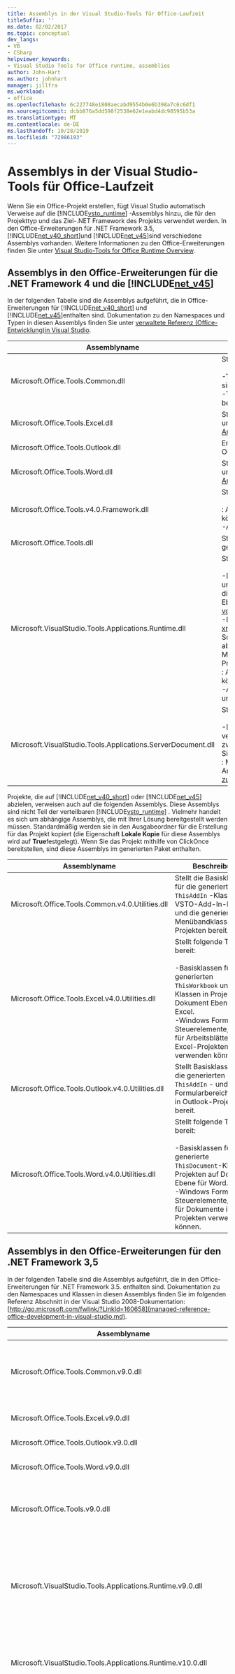 ```yaml
---
title: Assemblys in der Visual Studio-Tools für Office-Laufzeit
titleSuffix: ''
ms.date: 02/02/2017
ms.topic: conceptual
dev_langs:
- VB
- CSharp
helpviewer_keywords:
- Visual Studio Tools for Office runtime, assemblies
author: John-Hart
ms.author: johnhart
manager: jillfra
ms.workload:
- office
ms.openlocfilehash: 6c227748e1808aecabd9554b0e6b398a7c6c6df1
ms.sourcegitcommit: dcbb876a5dd598f2538e62e1eabd4dc98595b53a
ms.translationtype: MT
ms.contentlocale: de-DE
ms.lasthandoff: 10/28/2019
ms.locfileid: "72986193"
---
```

# <a name="assemblies-in-the-visual-studio-tools-for-office-runtime"></a>Assemblys in der Visual Studio-Tools für Office-Laufzeit
  Wenn Sie ein Office-Projekt erstellen, fügt Visual Studio automatisch Verweise auf die [!INCLUDE[vsto_runtime](includes/vsto-runtime-md.md)] -Assemblys hinzu, die für den Projekttyp und das Ziel-.NET Framework des Projekts verwendet werden. In den Office-Erweiterungen für .NET Framework 3.5, [!INCLUDE[net_v40_short](../sharepoint/includes/net-v40-short-md.md)]und [!INCLUDE[net_v45](includes/net-v45-md.md)]sind verschiedene Assemblys vorhanden. Weitere Informationen zu den Office-Erweiterungen finden Sie unter [Visual Studio-Tools for Office Runtime Overview](visual-studio-tools-for-office-runtime-overview.md).

## <a name="assemblies-in-the-office-extensions-for-the-net-framework-4-and-the-includenet_v45includesnet-v45-mdmd"></a>Assemblys in den Office-Erweiterungen für die .NET Framework 4 und die [!INCLUDE[net_v45](includes/net-v45-md.md)]
 In der folgenden Tabelle sind die Assemblys aufgeführt, die in Office-Erweiterungen für [!INCLUDE[net_v40_short](../sharepoint/includes/net-v40-short-md.md)] und [!INCLUDE[net_v45](includes/net-v45-md.md)]enthalten sind. Dokumentation zu den Namespaces und Typen in diesen Assemblys finden Sie unter [verwaltete Referenz &#40;Office-Entwicklung&#41;in Visual Studio](managed-reference-office-development-in-visual-studio.md).

|Assemblyname|Beschreibung|
|-------------------|-----------------|
|Microsoft.Office.Tools.Common.dll|Stellt folgende Typen bereit:<br /><br /> -Typen zum Erstellen von Menü Band Anpassungen und Smarttags. **Hinweis:**      Smarttags sind in [!INCLUDE[Excel_14_short](includes/excel-14-short-md.md)] und [!INCLUDE[Word_14_short](includes/word-14-short-md.md)]veraltet.<br />-Typen zum Erstellen von Aktionsbereichen in Anpassungen auf Dokument Ebene und benutzerdefinierten Aufgabenbereichen in VSTO-Add-Ins.|
|Microsoft.Office.Tools.Excel.dll|Stellt Schnittstellen bereit, die Hostelemente und Hoststeuerelemente für Excel-Projekte und unterstützende Typen darstellen. Weitere Informationen finden Sie unter [Automatisieren von Excel mithilfe von erweiterten Objekten](automating-excel-by-using-extended-objects.md).|
|Microsoft.Office.Tools.Outlook.dll|Enthält Typen, mit denen Sie benutzerdefinierte Formularbereiche in VSTO-Add-Ins für Outlook erstellen können.|
|Microsoft.Office.Tools.Word.dll|Stellt Schnittstellen bereit, die Hostelemente und Hoststeuerelemente für Word-Projekte und unterstützende Typen darstellen. Weitere Informationen finden Sie unter [Automatisieren von Word mithilfe von erweiterten Objekten](automating-word-by-using-extended-objects.md).|
|Microsoft.Office.Tools.v4.0.Framework.dll|Stellt folgende Typen bereit:<br /><br /> : Ausnahmen, die von der Visual Studio-Tools für die Office-Laufzeit ausgelöst werden können.<br />-Attribute, die Sie beim Erstellen von Outlook-Formular Bereichen verwenden können.|
|Microsoft.Office.Tools.dll|Stellt Typen bereit, die zur Infrastruktur der Visual Studio-Tools für Office-Laufzeit gehören und nicht für die direkte Verwendung durch den Code vorgesehen sind.|
|Microsoft.VisualStudio.Tools.Applications.Runtime.dll|Stellt folgende Typen bereit:<br /><br /> -Das <xref:Microsoft.VisualStudio.Tools.Applications.Runtime.CachedAttribute>-Attribut und <xref:Microsoft.VisualStudio.Tools.Applications.Runtime.ICachedType>-Schnittstelle, die Sie zum Zwischenspeichern von Datenobjekten in einer Anpassung auf Dokument Ebene verwenden können. Weitere Informationen finden Sie unter zwischen [Speichern von Daten](caching-data.md).<br />-Die <xref:Microsoft.VisualStudio.Tools.Applications.Deployment.IAddInPostDeploymentAction>-Schnittstelle, die Sie implementieren können, um zusätzliche Installationsschritte als abschließenden Schritt des ClickOnce-Installationsprogramms für eine Office-Projekt Mappe auszuführen. Weitere Informationen finden Sie unter Bereitstellen einer Office-Projekt Mappe [mithilfe von ClickOnce](deploying-an-office-solution-by-using-clickonce.md).<br />: Ausnahmen, die von der Visual Studio-Tools für die Office-Laufzeit ausgelöst werden können.<br />-Andere Typen, die Teil der Visual Studio-Tools für die Office-Lauf Zeit Infrastruktur sind und nicht für die direkte Verwendung im Code vorgesehen sind.|
|Microsoft.VisualStudio.Tools.Applications.ServerDocument.dll|Stellt folgende Typen bereit:<br /><br /> -Die <xref:Microsoft.VisualStudio.Tools.Applications.ServerDocument>-Klasse, die Sie verwenden können, um Anpassungsassemblys an Dokumente anzufügen und um auf die zwischengespeicherten Daten in Dokumenten zuzugreifen. Weitere Informationen finden Sie unter [Verwalten von Dokumenten auf einem Server mit der ServerDocument-Klasse](managing-documents-on-a-server-by-using-the-serverdocument-class.md).<br />: Mehrere Klassen, die die Hierarchie der zwischengespeicherten Daten in einer Anpassung auf Dokument Ebene darstellen. Weitere Informationen finden Sie unter [zugreifen auf Daten in Dokumenten auf dem Server](accessing-data-in-documents-on-the-server.md).|

 Projekte, die auf [!INCLUDE[net_v40_short](../sharepoint/includes/net-v40-short-md.md)] oder [!INCLUDE[net_v45](includes/net-v45-md.md)] abzielen, verweisen auch auf die folgenden Assemblys. Diese Assemblys sind nicht Teil der verteilbaren [!INCLUDE[vsto_runtime](includes/vsto-runtime-md.md)] . Vielmehr handelt es sich um abhängige Assemblys, die mit Ihrer Lösung bereitgestellt werden müssen. Standardmäßig werden sie in den Ausgabeordner für die Erstellung für das Projekt kopiert (die Eigenschaft **Lokale Kopie** für diese Assemblys wird auf **True**festgelegt). Wenn Sie das Projekt mithilfe von ClickOnce bereitstellen, sind diese Assemblys im generierten Paket enthalten.

|Assemblyname|Beschreibung|
|-------------------|-----------------|
|Microsoft.Office.Tools.Common.v4.0.Utilities.dll|Stellt die Basisklassen für die generierte `ThisAddIn` -Klasse in VSTO-Add-In-Projekten und die generierte Menübandklasse in allen Projekten bereit.|
|Microsoft.Office.Tools.Excel.v4.0.Utilities.dll|Stellt folgende Typen bereit:<br /><br /> -Basisklassen für die generierten `ThisWorkbook` und `Sheet` Klassen in Projekten auf Dokument Ebene für Excel.<br />-Windows Forms Steuerelemente, die Sie für Arbeitsblätter in Excel-Projekten verwenden können.|
|Microsoft.Office.Tools.Outlook.v4.0.Utilities.dll|Stellt Basisklassen für die generierten `ThisAddIn` - und Formularbereichsklassen in Outlook-Projekten bereit.|
|Microsoft.Office.Tools.Word.v4.0.Utilities.dll|Stellt folgende Typen bereit:<br /><br /> -Basisklassen für die generierte `ThisDocument`-Klasse in Projekten auf Dokument Ebene für Word.<br />-Windows Forms Steuerelemente, die Sie für Dokumente in Word-Projekten verwenden können.|

## <a name="assemblies-in-the-office-extensions-for-the-net-framework-35"></a>Assemblys in den Office-Erweiterungen für den .NET Framework 3,5
 In der folgenden Tabelle sind die Assemblys aufgeführt, die in den Office-Erweiterungen für .NET Framework 3.5. enthalten sind. Dokumentation zu den Namespaces und Klassen in diesen Assemblys finden Sie im folgenden Referenz Abschnitt in der Visual Studio 2008-Dokumentation: [http://go.microsoft.com/fwlink/?LinkId=160658](managed-reference-office-development-in-visual-studio.md).

|Assemblyname|Beschreibung|
|-------------------|-----------------|
|Microsoft.Office.Tools.Common.v9.0.dll|Stellt folgende Typen bereit:<br /><br /> -Die Microsoft. Office. Tools. AddIn-Basisklasse für VSTO-Add-Ins.<br />-Klassen zum Erstellen von Menü Band Anpassungen und Smarttags. **Hinweis:**      Smarttags sind in [!INCLUDE[Excel_14_short](includes/excel-14-short-md.md)] und [!INCLUDE[Word_14_short](includes/word-14-short-md.md)]veraltet.<br />-Klassen zum Erstellen von Aktionsbereichen in Anpassungen auf Dokument Ebene und benutzerdefinierten Aufgabenbereichen in VSTO-Add-Ins.|
|Microsoft.Office.Tools.Excel.v9.0.dll|Stellt Hostelemente und Hoststeuerelemente für Excel-Lösungen bereit. Weitere Informationen finden Sie unter [Automatisieren von Excel mithilfe von erweiterten Objekten](automating-excel-by-using-extended-objects.md).|
|Microsoft.Office.Tools.Outlook.v9.0.dll|Stellt Klassen bereit, mit denen Sie benutzerdefinierte Formularbereiche in Outlook-VSTO-Add-Ins erstellen können.|
|Microsoft.Office.Tools.Word.v9.0.dll|Stellt Hostelemente und Hoststeuerelemente für Word--Lösungen bereit. Weitere Informationen finden Sie unter [Automatisieren von Word mithilfe von erweiterten Objekten](automating-word-by-using-extended-objects.md).|
|Microsoft.Office.Tools.v9.0.dll|Stellt folgende Typen bereit:<br /><br /> -Die [RemoteBindableComponent](https://docs.microsoft.com/previous-versions/visualstudio/visual-studio-2008/bb546360(v=vs.90)) -Klasse, die die Daten Bindungsfunktionen für Host Steuerelemente in Anpassungen auf Dokument Ebene bereitstellt.<br />-Andere Typen, die Teil der Visual Studio-Tools für die Office-Lauf Zeit Infrastruktur sind und nicht für die direkte Verwendung im Code vorgesehen sind.|
|Microsoft.VisualStudio.Tools.Applications.Runtime.v9.0.dll|Stellt folgende Typen bereit:<br /><br /> -Das <xref:Microsoft.VisualStudio.Tools.Applications.Runtime.CachedAttribute>-Attribut und <xref:Microsoft.VisualStudio.Tools.Applications.Runtime.ICachedType>-Schnittstelle, die Sie zum Zwischenspeichern von Datenobjekten in einer Anpassung auf Dokument Ebene verwenden können. Weitere Informationen finden Sie unter zwischen [Speichern von Daten](caching-data.md).<br />: Ausnahmen, die von der Visual Studio-Tools für die Office-Laufzeit ausgelöst werden können.<br />-Andere Typen, die Teil der Visual Studio-Tools für die Office-Lauf Zeit Infrastruktur sind und nicht für die direkte Verwendung im Code vorgesehen sind.|
|Microsoft.VisualStudio.Tools.Applications.Runtime.v10.0.dll|Stellt die <xref:Microsoft.VisualStudio.Tools.Applications.Deployment.IAddInPostDeploymentAction>-Schnittstelle bereit, die Sie implementieren können, um zusätzliche Installationsschritte als abschließenden Schritt des ClickOnce-Installationsprogramms für eine Office-Lösung auszuführen. Weitere Informationen finden Sie unter [Erweiterte Office-Lösungs Bereitstellung](/previous-versions/visualstudio/visual-studio-2010/dd234217(v=vs.100)).|
|Microsoft.VisualStudio.Tools.Applications.ServerDocument.v10.0.dll|Stellt folgende Typen bereit:<br /><br /> -Die <xref:Microsoft.VisualStudio.Tools.Applications.ServerDocument>-Klasse, die Sie zum programmgesteuerten Anfügen von Anpassungsassemblys an Dokumente und zum Zugreifen auf die zwischengespeicherten Daten in Dokumenten verwenden können. Weitere Informationen finden Sie unter [Verwalten von Dokumenten auf einem Server mit der ServerDocument-Klasse](managing-documents-on-a-server-by-using-the-serverdocument-class.md).<br />: Mehrere Klassen, die die Hierarchie der zwischengespeicherten Daten in einer Anpassung auf Dokument Ebene darstellen. Weitere Informationen finden Sie unter [zugreifen auf Daten in Dokumenten auf dem Server](accessing-data-in-documents-on-the-server.md).|
|Microsoft.VisualStudio.Tools.Office.Runtime.v10.0.dll|Stellt folgende Typen bereit:<br /><br /> -Die Klassen "Microsoft. VisualStudio. Tools. Office. Runtime. Security. AddInSecurityEntry" und "Microsoft. VisualStudio. Tools. Office. Runtime. Security. UserInclusionList", die Sie verwenden können, um Benutzer Aufnahme Listeneinträge zum Gewähren von Vertrauenswürdigkeit für Office zu erstellen. Projektmappen, die auf den .NET Framework 3,5 abzielen.<br />-Andere Typen, die Teil der Visual Studio-Tools für die Office-Lauf Zeit Infrastruktur sind und nicht für die direkte Verwendung im Code vorgesehen sind.|

## <a name="see-also"></a>Siehe auch
- [Übersicht über Visual Studio-Tools für Office-Laufzeit](visual-studio-tools-for-office-runtime-overview.md)
- [Visual Studio-Tools für Installationsszenarien für Office-Runtime](visual-studio-tools-for-office-runtime-installation-scenarios.md)
